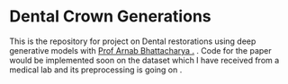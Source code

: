 # Dental Crown Generations
This is the repository for project on Dental restorations using deep generative models with [Prof Arnab Bhattacharya .](https://www.cse.iitk.ac.in/users/arnabb/) . Code for the paper would be implemented soon on the dataset which I have received from a medical lab and its preprocessing is going on .
